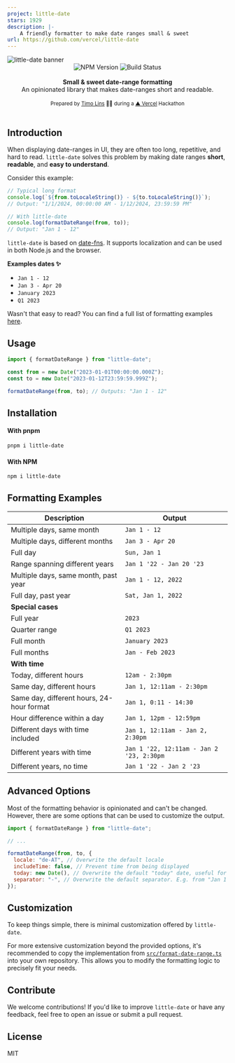 ```yaml
---
project: little-date
stars: 1929
description: |-
    A friendly formatter to make date ranges small & sweet
url: https://github.com/vercel/little-date
---
```


<img alt="little-date banner" src="https://github.com/vercel/little-date/raw/main/.github/banner.png"/>

<div align="center">
    <img src="https://badgen.net/npm/v/little-date?" alt="NPM Version" />
    <img src="https://github.com/vercel/little-date/workflows/CI/badge.svg" alt="Build Status" />
</a>
</div>
<br />

<div align="center"><strong>Small & sweet date-range formatting</strong></div>
<div align="center">An opinionated library that makes date-ranges short and readable.</div>

<br />
<div align="center">
  <sub>Prepared by <a href="https://x.com/timolins">Timo Lins</a> 👨‍🍳 during a <a href="https://vercel.com/?ref=little-date">▲ Vercel</a> Hackathon</sub>
</div>

<br />

## Introduction

When displaying date-ranges in UI, they are often too long, repetitive, and hard to read. `little-date` solves this problem by making date ranges **short**, **readable**, and **easy to understand**.

Consider this example:

```javascript
// Typical long format
console.log(`${from.toLocaleString()} - ${to.toLocaleString()}`);
// Output: "1/1/2024, 00:00:00 AM - 1/12/2024, 23:59:59 PM"

// With little-date
console.log(formatDateRange(from, to));
// Output: "Jan 1 - 12"
```

`little-date` is based on [date-fns](https://date-fns.org/). It supports localization and can be used in both Node.js and the browser.

**Examples dates ✨**

- `Jan 1 - 12`
- `Jan 3 - Apr 20`
- `January 2023`
- `Q1 2023`

Wasn't that easy to read? You can find a full list of formatting examples [here](#formatting-examples).

## Usage

```js
import { formatDateRange } from "little-date";

const from = new Date("2023-01-01T00:00:00.000Z");
const to = new Date("2023-01-12T23:59:59.999Z");

formatDateRange(from, to); // Outputs: "Jan 1 - 12"
```

## Installation

#### With pnpm

```sh
pnpm i little-date
```

#### With NPM

```sh
npm i little-date
```

## Formatting Examples

| Description                               | Output                                   |
| ----------------------------------------- | ---------------------------------------- |
| Multiple days, same month                 | `Jan 1 - 12`                             |
| Multiple days, different months           | `Jan 3 - Apr 20`                         |
| Full day                                  | `Sun, Jan 1`                             |
| Range spanning different years            | `Jan 1 '22 - Jan 20 '23`                 |
| Multiple days, same month, past year      | `Jan 1 - 12, 2022`                       |
| Full day, past year                       | `Sat, Jan 1, 2022`                       |
| **Special cases**                         |                                          |
| Full year                                 | `2023`                                   |
| Quarter range                             | `Q1 2023`                                |
| Full month                                | `January 2023`                           |
| Full months                               | `Jan - Feb 2023`                         |
| **With time**                             |                                          |
| Today, different hours                    | `12am - 2:30pm`                          |
| Same day, different hours                 | `Jan 1, 12:11am - 2:30pm`                |
| Same day, different hours, 24-hour format | `Jan 1, 0:11 - 14:30`                    |
| Hour difference within a day              | `Jan 1, 12pm - 12:59pm`                  |
| Different days with time included         | `Jan 1, 12:11am - Jan 2, 2:30pm`         |
| Different years with time                 | `Jan 1 '22, 12:11am - Jan 2 '23, 2:30pm` |
| Different years, no time                  | `Jan 1 '22 - Jan 2 '23`                  |

## Advanced Options

Most of the formatting behavior is opinionated and can't be changed. However, there are some options that can be used to customize the output.

```js
import { formatDateRange } from "little-date";

// ...

formatDateRange(from, to, {
  locale: "de-AT", // Overwrite the default locale
  includeTime: false, // Prevent time from being displayed
  today: new Date(), // Overwrite the default "today" date, useful for testing
  separator: "-", // Overwrite the default separator. E.g. from "Jan 1 - 12" to "Jan 1 to 12"
});
```

## Customization

To keep things simple, there is minimal customization offered by `little-date`.

For more extensive customization beyond the provided options, it's recommended to copy the implementation from [`src/format-date-range.ts`](https://github.com/vercel/little-date/blob/main/src/format-date-range.ts) into your own repository. This allows you to modify the formatting logic to precisely fit your needs.

## Contribute

We welcome contributions! If you'd like to improve `little-date` or have any feedback, feel free to open an issue or submit a pull request.

## License

MIT

